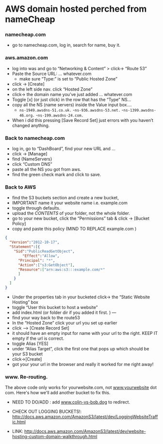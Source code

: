 # AWS domain hosted perched from nameCheap

### namecheap.com
- go to namecheap.com, log in, search for name, buy it.

### aws.amazon.com
- log into was and go to “Networking & Content” > click-> “Route 53”
- Paste the Source URL: … whatever.com
  - make sure “Type:” is set to “Public Hosted Zone”
- click -> [Create]
- on the left side nav. click “Hosted Zone”
- click-> the domain name you’ve just added … whatever.com
- Toggle [x] (or just click) in the row that has the “Type” NS…
- copy all the NS (name servers) inside the Value input box….
  - `ns-1949.awsdns-51.co.uk.`
  -`ns-936.awsdns-53.net.`
  -`ns-1399.awsdns-46.org.`
  -`ns-199.awsdns-24.com.`
- When i did this pressing [Save Record Set] just errors with  you haven’t changed anything.

### Back to namecheap.com
- log in, go to “DashBoard”, find your new URL and …
- click -> [Manage]
- find {NameServers}
- click “Custom DNS”
- paste all the NS you got from aws.
- find the green check mark and click to save.


### Back to AWS
- find the S3 buckets section and create a new bucket,
- IMPORTANT name it your website name i.e. example.com
- toggle through defaults.
- upload the *CONTENTS* of your folder, not the whole folder.
- go to your new bucket, click the “Permissions” tab & click -> [Bucket Policy]
- copy and paste this policy (MIND TO REPLACE example.com )
```JSON
{
  "Version":"2012-10-17",
  "Statement":[{
	"Sid":"PublicReadGetObject",
        "Effect":"Allow",
	  "Principal": "*",
      "Action":["s3:GetObject"],
      "Resource":["arn:aws:s3:::example.com/*"
      ]
    }
  ]
}
```
- Under the properties tab in your bucketed click-> the “Static Website Hosting” box
- toggle “User this bucket to host a website”
- add index.html (or folder dir if you added it first. )
—
- find your way back to the route53
- In the “Hosted Zone” click your url you set up earlier
- click —> [Create Record Set]
- it should have an empty input for name with your url to the right. KEEP IT empty if the url is correct.
- toggle Alias [YES]
- under “Alias Target”, click the first one that pops up which should be your S3 bucket
- click->[Create]
- got your your url in the browser and really it worked for me right away!

### www. Re-routing.
The above code only works for yourwebsite.com, not www.yourwebsite dot com. Here's how we'll add another bucket to fix this. 


- NEED TO DO/ADD : add www.colin-vs-bob.dog to redirect.

- CHECK OUT LOGGING BUCKETS!: http://docs.aws.amazon.com/AmazonS3/latest/dev/LoggingWebsiteTraffic.html

- LINK: http://docs.aws.amazon.com/AmazonS3/latest/dev/website-hosting-custom-domain-walkthrough.html
